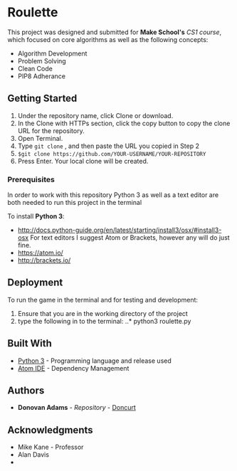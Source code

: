 # Roulette

This project was designed and submitted for **Make School's** *CS1 course*, which focused on core algorithms as well as the following concepts:
- Algorithm Development
- Problem Solving
- Clean Code
- PIP8 Adherance 
 

## Getting Started
1. Under the repository name, click Clone or download.
2. In the Clone with HTTPs section, click the copy button  to copy the clone URL for the repository.
3. Open Terminal.
4. Type `git clone` , and then paste the URL you copied in Step 2
5. `$git clone https://github.com/YOUR-USERNAME/YOUR-REPOSITORY`
6. Press Enter. Your local clone will be created.
### Prerequisites

In order to work with this repository Python 3 as well as a text editor are both needed to run this project in the terminal

To install **Python 3**:
- http://docs.python-guide.org/en/latest/starting/install3/osx/#install3-osx
For text editors I suggest Atom or Brackets, however any will do just fine.
- https://atom.io/
- http://brackets.io/


## Deployment

To run the game in the terminal and for testing and development:
1. Ensure that you are in the working directory of the project
2. type the following in to the terminal:
..* python3 roulette.py

## Built With

* [Python 3](https://www.python.org/download/releases/3.0/) - Programming language and release used
* [Atom IDE](https://atom.io) - Dependency Management



## Authors

* **Donovan Adams** - *Repository* - [Doncurt](https://github.com/Doncurt)



## Acknowledgments

* Mike Kane - Professor
* Alan Davis
*
